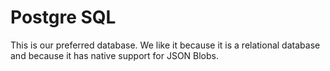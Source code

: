 # Postgre SQL 

This is our preferred database. We like it because it is a relational database and because it has native support for JSON Blobs.  